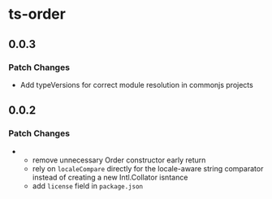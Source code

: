 # ts-order

## 0.0.3

### Patch Changes

- Add typeVersions for correct module resolution in commonjs projects

## 0.0.2

### Patch Changes

- - remove unnecessary Order constructor early return
  - rely on `localeCompare` directly for the locale-aware string comparator instead of creating a new Intl.Collator isntance
  - add `license` field in `package.json`
